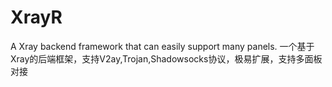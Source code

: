 # XrayR
A Xray backend framework that can easily support many panels.  一个基于Xray的后端框架，支持V2ay,Trojan,Shadowsocks协议，极易扩展，支持多面板对接
